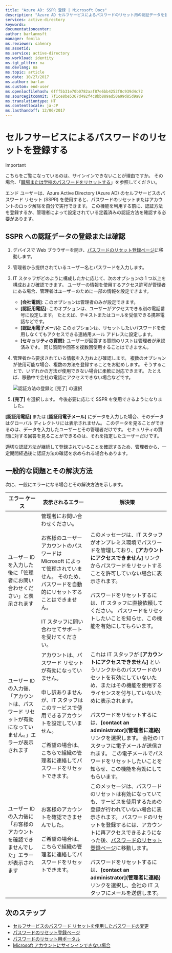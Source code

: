 ```yaml
---
title: "Azure AD: SSPR 登録 | Microsoft Docs"
description: "Azure AD セルフサービスによるパスワードのリセット用の認証データを登録する"
services: active-directory
keywords: 
documentationcenter: 
author: barlanmsft
manager: femila
ms.reviewer: sahenry
ms.assetid: 
ms.service: active-directory
ms.workload: identity
ms.tgt_pltfrm: na
ms.devlang: na
ms.topic: article
ms.date: 10/27/2017
ms.author: barlan
ms.custom: end-user
ms.openlocfilehash: 6fff5b31e70b0782aaf87e6bb4252f0c939d4c72
ms.sourcegitcommit: 7f1ce8be5367d492f4c8bb889ad50a99d85d9a89
ms.translationtype: HT
ms.contentlocale: ja-JP
ms.lasthandoff: 12/06/2017
---
```

# <a name="register-for-self-service-password-reset"></a>セルフサービスによるパスワードのリセットを登録する

> [!IMPORTANT]
> こちらをご覧になっているのは、サインインできないことが理由ですか。 その場合、「[職場または学校のパスワードをリセットする](active-directory-passwords-update-your-own-password.md)」を参照してください。

エンド ユーザーは、Azure Active Directory (Azure AD) のセルフサービスのパスワード リセット (SSPR) を使用すると、パスワードのリセットまたはアカウントのロック解除を自分で実行できます。 この機能を利用する前に、認証方法を登録するか、管理者によって設定されている定義済みの認証方法を確認する必要があります。

## <a name="register-or-confirm-authentication-data-with-sspr"></a>SSPR への認証データの登録または確認

1. デバイスで Web ブラウザーを開き、[パスワードのリセット登録ページ](http://aka.ms/ssprsetup)に移動します。
2. 管理者から提供されているユーザー名とパスワードを入力します。
3. IT スタッフがどのように構成したかに応じて、次のオプションの 1 つ以上を構成および確認できます。 ユーザーの情報を使用するアクセス許可が管理者にある場合、管理者はユーザーのために一部の情報を設定できます。
    * **[会社電話]**: このオプションは管理者のみが設定できます。
    * **[認証用電話]**: このオプションは、ユーザーがアクセスできる別の電話番号に設定します。 たとえば、テキストまたはコールを受信できる携帯電話などです。
    * **[認証用電子メール]**: このオプションは、リセットしたいパスワードを使用しなくてもアクセスできる連絡用メール アドレスに設定します。
    * **[セキュリティの質問]**: ユーザーが回答する質問のリストは管理者が承認済みです。 同じ質問や回答を複数回使用することはできません。
4. 管理者から要求されている情報を入力および確認します。 複数のオプションが使用可能な場合、複数の方法を登録することをお勧めします。 そうすることで、いずれかの方法が使用できない場合に柔軟に対応できます。 たとえば、移動中で会社の電話にアクセスできない場合などです。

    ![認証方法の登録と [完了] の選択][Register]

5. **[完了]** を選択します。 今後必要に応じて SSPR を使用できるようになりました。

**[認証用電話]** または **[認証用電子メール]** にデータを入力した場合、そのデータはグローバル ディレクトリには表示されません。 このデータを見ることができるのは、データを入力したユーザーとその管理者だけです。 セキュリティの質問に対する回答を見ることができるのは、それを指定したユーザーだけです。

適切な認証方法が継続して登録されていることを確認するため、管理者から、一定期間経過後に認証方法の確認を求められる場合もあります。

## <a name="common-problems-and-their-solutions"></a>一般的な問題とその解決方法

 次に、一般にエラーになる場合とその解決方法を示します。

| エラー ケース| 表示されるエラー| 解決策 |
| --- | --- | --- |
| ユーザー ID を入力した後に「管理者にお問い合わせください」と表示されます | 管理者にお問い合わせください。 <br> <br> お客様のユーザー アカウントのパスワードは Microsoft によって管理されていません。 そのため、パスワードを自動的にリセットすることはできません。 <br> <br> IT スタッフに問い合わせてサポートを受けてください。 | このメッセージは、IT スタッフがオンプレミス環境でパスワードを管理しており、**[アカウントにアクセスできません]** リンクからパスワードをリセットすることを許可していない場合に表示されます。 <br> <br> パスワードをリセットするには、IT スタッフに直接依頼してください。 パスワードをリセットしたいことを知らせ、この機能を有効にしてもらいます。|
| ユーザー ID の入力後、「アカウントは、パスワード リセットが有効になっていません。」エラーが表示されます | アカウントは、パスワード リセットが有効になっていません。 <br> <br> 申し訳ありませんが、IT スタッフはこのサービスで使用できるアカウントを設定していません。 <br> <br> ご希望の場合は、こちらで組織の管理者に連絡してパスワードをリセットできます。 | これは IT スタッフが **[アカウントにアクセスできません]** というリンクからのパスワードのリセットを有効にしていないため、またはその機能を使用するライセンスを付与していないために表示されます。 <br> <br> パスワードをリセットするには、**[contact an administrator]\(管理者に連絡\)** リンクを選択します。 会社の IT スタッフに電子メールが送信されます。 この電子メールでパスワードをリセットしたいことを知らせ、この機能を有効にしてもらいます。 |
| ユーザー ID の入力後に「お客様のアカウントを確認できませんでした」エラーが表示されます | お客様のアカウントを確認できませんでした。 <br> <br> ご希望の場合は、こちらで組織の管理者に連絡してパスワードをリセットできます。 | このメッセージは、パスワードのリセットは有効になっていても、サービスを使用するための登録が行われていない場合に表示されます。 パスワードのリセットを登録するには、アカウントに再アクセスできるようになった後、[パスワードのリセット登録ページ](http://aka.ms/ssprsetup)に移動します。 <br> <br> パスワードをリセットするには、**[contact an administrator]\(管理者に連絡\)** リンクを選択し、会社の IT スタッフにメールを送信します。 |

## <a name="next-steps"></a>次のステップ

* [セルフサービスのパスワード リセットを使用したパスワードの変更](active-directory-passwords-update-your-own-password.md)
* [パスワードのリセット登録ページ](http://aka.ms/ssprsetup)
* [パスワードのリセット用ポータル](https://passwordreset.microsoftonline.com/)
* [Microsoft アカウントにサインインできない場合](https://support.microsoft.com/help/12429/microsoft-account-sign-in-cant)

[Register]: ./media/active-directory-passwords-reset-register/register-2-methods.png "登録済みの方法と [完了] ボタンが表示されているパスワードのリセット登録ページ"

